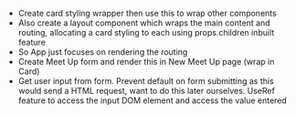 - Create card styling wrapper then use this to wrap other components
- Also create a layout component which wraps the main content and routing, allocating a card styling to each using props.children inbuilt feature
- So App just focuses on rendering the routing
- Create Meet Up form and render this in New Meet Up page (wrap in Card)
- Get user input from form. Prevent default on form submitting as this would send a HTML request, want to do this later ourselves. UseRef feature to access the input DOM element and access the value entered
